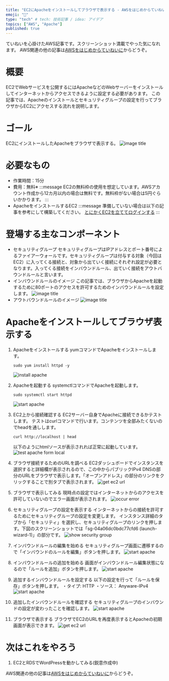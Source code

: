 ```yaml
---
title: "EC2にApacheをインストールしてブラウザで表示する - AWSをはじめからていねいに"
emoji: "📒"
type: "tech" # tech: 技術記事 / idea: アイデア
topics: ["AWS", "Apache"]
published: true
---
```

ていねいを心掛けたAWS記事です。スクリーンショット満載でやった気になれます。
AWS関連の他の記事は[AWSをはじめからていねいに](https://zenn.dev/sway/articles/aws_index_list)からどうぞ。

# 概要
EC2でWebサービスを公開するにはApacheなどのWebサーバーをインストールしてインターネットからアクセスできるように設定する必要があります。
この記事では、Apacheのインストールとセキュリティグループの設定を行ってブラウザからEC2にアクセスする流れを説明します。

# ゴール
EC2にインストールしたApacheをブラウザで表示する。
![image title](/images/aws_publish_apache/aws_publish_apache_goal.jpg)

# 必要なもの
- 作業時間：15分
- 費用：無料※
    :::message
    EC2の無料枠の使用を想定しています。AWSアカウント作成から12カ月以内の場合は無料です。無料枠がない場合は5円ぐらいかかります。
    :::
- ApacheをインストールするEC2
    :::message
    準備していない場合は以下の記事を参考にして構築してください。
     [とにかくEC2を立ててログインする](https://zenn.dev/sway/articles/aws_biginner_create_ec2)
    :::

# 登場する主なコンポーネント
- セキュリティグループ
セキュリティグループはIPアドレスとポート番号によるファイアーウォールです。セキュリティグループは付与する対象（今回はEC2）に入ってくる接続と、対象から出ていく接続にそれぞれ設定が必要となります。入ってくる接続をインバウンドルール、出ていく接続をアウトバウンドルールと言います。
- インバウンドルールのイメージ
この記事では、ブラウザからApacheを起動するために80ポートのアクセスを許可するためのインバウンドルールを設定します。
![image title](/images/aws_publish_apache/aws_publish_apache_description_sg_01.jpg)
- アウトバウンドルールのイメージ
![image title](/images/aws_publish_apache/aws_publish_apache_description_sg_02.jpg)

# Apacheをインストールしてブラウザ表示する

1. Apacheをインストールする
    yumコマンドでApacheをインストールします。
    ```
    sudo yum install httpd -y
    ```
    ![install apache](/images/aws_publish_apache/aws_publish_apache_tutorial_01.jpg)

1. Apacheを起動する
    systemctlコマンドでApacheを起動します。
    ```
    sudo systemctl start httpd
    ```
    ![start apache](/images/aws_publish_apache/aws_publish_apache_tutorial_02.jpg)

1. EC2上から接続確認する
    EC2サーバー自身でApacheに接続できるかテストします。
    テストはcurlコマンドで行います。コンテンツを全部みたくないのでheadを通しします。
    ```
    curl http://localhost | head
    ```
    以下のようにhtmlソースが表示されれば正常に起動しています。
    ![test apache form local](/images/aws_publish_apache/aws_publish_apache_tutorial_03.jpg)

1. ブラウザ接続するためのURLを調べる
    EC2ダッシュボードでインスタンスを選択すると詳細欄が表示されるので、この中からパブリックIPv4 DNSの部分のURLをブラウザで表示します。「オープンアドレス」の部分のリンクをクリックすることで別タブで表示されます。
    ![get ec2 url](/images/aws_publish_apache/aws_publish_apache_tutorial_04.jpg)

1. ブラウザで表示してみる
    現時点の設定ではインターネットからのアクセスを許可していないのでエラー画面が表示されます。
    ![occur error](/images/aws_publish_apache/aws_publish_apache_tutorial_05.jpg)

1. セキュリティグループの設定を表示する
    インターネットからの接続を許可するためにセキュリティグループの設定を変更します。
    インスタンス詳細のタブから「セキュリティ」を選択し、セキュリティグループのリンクを押します。下図のスクリーンショットでは「sg-04a06dc0bdc77cfd6 (launch-wizard-1)」の部分です。
    ![show security group](/images/aws_publish_apache/aws_publish_apache_tutorial_06.jpg)

1. インバウンドルールの編集を始める
    セキュリティグループ画面に遷移するので「インバウンドのルールを編集」ボタンを押します。
    ![start apache](/images/aws_publish_apache/aws_publish_apache_tutorial_07.jpg)

1. インバウンドルールの追加を始める
    画面がインバウンドルール編集状態になるので「ルールを追加」ボタンを押します。
    ![start apache](/images/aws_publish_apache/aws_publish_apache_tutorial_08.jpg)

1. 追加するインバウンドルールを設定する
    以下の設定を行って「ルールを保存」ボタンを押します。
    ・タイプ:  HTTP
    ・ソース： Anyware-IPv4
    ![start apache](/images/aws_publish_apache/aws_publish_apache_tutorial_09.jpg)

1. 追加したインバウンドルールを確認する
    セキュリティグループのインバウンドの設定が変わったことを確認します。
    ![start apache](/images/aws_publish_apache/aws_publish_apache_tutorial_10.jpg)

1. ブラウザで表示する
    ブラウザでEC2のURLを再度表示するとApacheの初期画面が表示できます。
    ![get ec2 url](/images/aws_publish_apache/aws_publish_apache_tutorial_11.jpg)

# 次はこれをやろう
1. EC2とRDSでWordPressを動かしてみる(鋭意作成中)

AWS関連の他の記事は[AWSをはじめからていねいに](https://zenn.dev/sway/articles/aws_index_list)からどうぞ。
